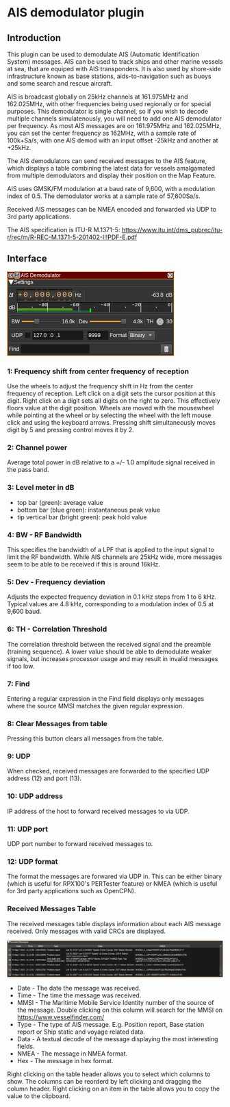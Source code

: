 <h1>AIS demodulator plugin</h1>

<h2>Introduction</h2>

This plugin can be used to demodulate AIS (Automatic Identification System) messages. AIS can be used to track ships and other marine vessels at sea, that are equiped with AIS transponders. It is also used by shore-side infrastructure known as base stations, aids-to-navigation such as buoys and some search and rescue aircraft.

AIS is broadcast globally on 25kHz channels at 161.975MHz and 162.025MHz, with other frequencies being used regionally or for special purposes. This demodulator is single channel, so if you wish to decode multiple channels simulatenously, you will need to add one AIS demodulator per frequency. As most AIS messages are on 161.975MHz and 162.025MHz, you can set the center frequency as 162MHz, with a sample rate of 100k+Sa/s, with one AIS demod with an input offset -25kHz and another at +25kHz.

The AIS demodulators can send received messages to the AIS feature, which displays a table combining the latest data for vessels amalgamated from multiple demodulators and display their position on the Map Feature.

AIS uses GMSK/FM modulation at a baud rate of 9,600, with a modulation index of 0.5. The demodulator works at a sample rate of 57,600Sa/s.

Received AIS messages can be NMEA encoded and forwarded via UDP to 3rd party applications.

The AIS specification is ITU-R M.1371-5: https://www.itu.int/dms_pubrec/itu-r/rec/m/R-REC-M.1371-5-201402-I!!PDF-E.pdf

<h2>Interface</h2>

![AIS Demodulator plugin GUI](../../../doc/img/AISDemod_plugin.png)

<h3>1: Frequency shift from center frequency of reception</h3>

Use the wheels to adjust the frequency shift in Hz from the center frequency of reception. Left click on a digit sets the cursor position at this digit. Right click on a digit sets all digits on the right to zero. This effectively floors value at the digit position. Wheels are moved with the mousewheel while pointing at the wheel or by selecting the wheel with the left mouse click and using the keyboard arrows. Pressing shift simultaneously moves digit by 5 and pressing control moves it by 2.

<h3>2: Channel power</h3>

Average total power in dB relative to a +/- 1.0 amplitude signal received in the pass band.

<h3>3: Level meter in dB</h3>

  - top bar (green): average value
  - bottom bar (blue green): instantaneous peak value
  - tip vertical bar (bright green): peak hold value

<h3>4: BW - RF Bandwidth</h3>

This specifies the bandwidth of a LPF that is applied to the input signal to limit the RF bandwidth. While AIS channels are 25kHz wide, more messages seem to be able to be received if this is around 16kHz.

<h3>5: Dev - Frequency deviation</h3>

Adjusts the expected frequency deviation in 0.1 kHz steps from 1 to 6 kHz. Typical values are 4.8 kHz, corresponding to a modulation index of 0.5 at 9,600 baud.

<h3>6: TH - Correlation Threshold</h3>

The correlation threshold between the received signal and the preamble (training sequence). A lower value should be able to demodulate weaker signals, but increases processor usage and may result in invalid messages if too low.

<h3>7: Find</h3>

Entering a regular expression in the Find field displays only messages where the source MMSI matches the given regular expression.

<h3>8: Clear Messages from table</h3>

Pressing this button clears all messages from the table.

<h3>9: UDP</h3>

When checked, received messages are forwarded to the specified UDP address (12) and port (13).

<h3>10: UDP address</h3>

IP address of the host to forward received messages to via UDP.

<h3>11: UDP port</h3>

UDP port number to forward received messages to.

<h3>12: UDP format</h3>

The format the messages are forwared via UDP in. This can be either binary (which is useful for RPX100's PERTester feature) or NMEA (which is useful for 3rd party applications such as OpenCPN).

<h3>Received Messages Table</h3>

The received messages table displays information about each AIS message received. Only messages with valid CRCs are displayed.

![AIS Demodulator plugin GUI](../../../doc/img/AISDemod_plugin_messages.png)

* Date - The date the message was received.
* Time - The time the message was received.
* MMSI - The Maritime Mobile Service Identity number of the source of the message. Double clicking on this column will search for the MMSI on https://www.vesselfinder.com/
* Type - The type of AIS message. E.g. Position report, Base station report or Ship static and voyage related data.
* Data - A textual decode of the message displaying the most interesting fields.
* NMEA - The message in NMEA format.
* Hex - The message in hex format.

Right clicking on the table header allows you to select which columns to show. The columns can be reorderd by left clicking and dragging the column header. Right clicking on an item in the table allows you to copy the value to the clipboard.
